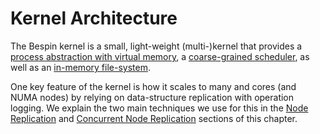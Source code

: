 # Kernel Architecture

The Bespin kernel is a small, light-weight (multi-)kernel that provides a
[process abstraction with virtual memory](Process.md), a [coarse-grained
scheduler](Scheduler.md), as well as an [in-memory file-system](Filesystem.md).

One key feature of the kernel is how it scales to many and cores (and NUMA
nodes) by relying on data-structure replication with operation logging. We
explain the two main techniques we use for this in the [Node
Replication](NodeReplication.md) and [Concurrent Node
Replication](ConcurrentNodeReplication.md) sections of this chapter.
